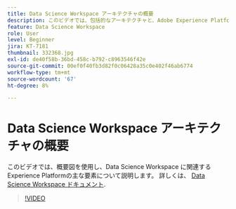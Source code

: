 ```yaml
---
title: Data Science Workspace アーキテクチャの概要
description: このビデオでは、包括的なアーキテクチャと、Adobe Experience Platformの Data Science Workspace の主な要素について説明します。
feature: Data Science Workspace
role: User
level: Beginner
jira: KT-7181
thumbnail: 332368.jpg
exl-id: de40f58b-36bd-458c-b792-c8963546f42e
source-git-commit: 00ef0f40fb3d82f0c06428a35c0e402f46ab6774
workflow-type: tm+mt
source-wordcount: '67'
ht-degree: 8%

---
```


# Data Science Workspace アーキテクチャの概要

このビデオでは、概要図を使用し、Data Science Workspace に関連するExperience Platformの主な要素について説明します。 詳しくは、 [Data Science Workspace ドキュメント](https://experienceleague.adobe.com/docs/experience-platform/data-science-workspace/home.html?lang=ja).

>[!VIDEO](https://video.tv.adobe.com/v/332368)

